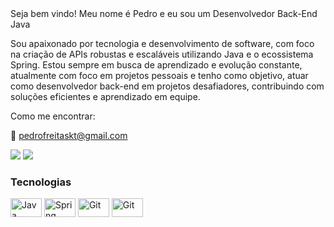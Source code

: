 

<div> 
 Seja bem vindo! Meu nome é Pedro e eu sou um Desenvolvedor Back-End Java

Sou apaixonado por tecnologia e desenvolvimento de software, com foco na criação de APIs robustas e escaláveis utilizando Java e o ecossistema Spring. Estou sempre em busca de aprendizado e evolução constante, atualmente com foco em projetos pessoais e tenho como objetivo, atuar como desenvolvedor back-end em projetos desafiadores, contribuindo com soluções eficientes e aprendizado em equipe.


Como me encontrar:

 📧 pedrofreitaskt@gmail.com 
 
  <a href="https://www.instagram.com/pedrofreitaskt/" target="_blank"><img src="https://img.shields.io/badge/-Instagram-%23E4405F?style=for-the-badge&logo=instagram&logoColor=white" target="_blank"></a>
  <a href="https://www.linkedin.com/in/pedro-freitas-a234782a5" target="_blank"><img src="https://img.shields.io/badge/-LinkedIn-%230077B5?style=for-the-badge&logo=linkedin&logoColor=white" target="_blank"></a> 
  
</div>

### Tecnologias 

<div>
 <img  align="center" alt="Java" height="30" width="50"
  src="https://cdn.jsdelivr.net/gh/devicons/devicon@latest/icons/java/java-plain.svg" />
  <img  align="center" alt="Spring" height="30" width="50" src="https://cdn.jsdelivr.net/gh/devicons/devicon@latest/icons/spring/spring-original.svg" />
  <img align="center" alt="Git" height="30" width="50"
   src="https://cdn.jsdelivr.net/gh/devicons/devicon@latest/icons/git/git-original.svg" />
   <img  align="center" alt="Git" height="30" width="50"
    src="https://cdn.jsdelivr.net/gh/devicons/devicon@latest/icons/mysql/mysql-original.svg" />
          
          
          
          
          


</div>
